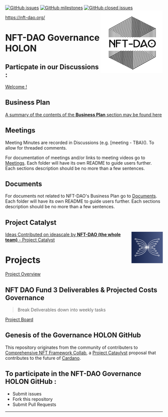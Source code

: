 [![GitHub issues](https://img.shields.io/github/issues/NFT-DAO/Governance-HOLON?style=flat-square)](https://github.com/NFT-DAO/Governance-HOLON/issues)
[![GitHub milestones](https://img.shields.io/github/milestones/open/NFT-DAO/Governance-HOLON?style=flat-square)](https://github.com/NFT-DAO/Governance-HOLON/milestones)
[![GitHub closed issues](https://img.shields.io/github/issues-closed-raw/NFT-DAO/Governance-HOLON?style=flat-square)](https://github.com/NFT-DAO/Governance-HOLON/issues?q=is%3Aissue+is%3Aclosed)
<img src="Business-Plan/14-Our-Appendix/Graphics/Transparent_Logo_Small_On_White.png" align="right" width="200">

https://nft-dao.org/

# NFT-DAO Governance HOLON

## Particpate in our Discussions :
[Welcome !](https://github.com/NFT-DAO/Governance-HOLON/discussions/50)

## Business Plan
[A summary of the contents of the **Business Plan** section may be found here](Business-Plan/Summary.md)

## Meetings
Meeting Minutes are recorded in Discussions (e.g. [meeting - TBA)(). To allow for threaded comments.

For documentation of meetings and/or links to meeting videos go to [Meetings](/Meetings). Each folder will have its own README to guide users further. Each sections description should be no more than a few sentences.

## Documents
For documents not related to NFT-DAO's Business Plan go to [Documents](/Documents/). Each folder will have its own README to guide users further. Each sections description should be no more than a few sentences.

## Project Catalyst
<img src="Business-Plan/14-Our-Appendix/Graphics/ideascale.png" align="right" width="100">

[Ideas Contributed on ideascale by **NFT-DAO (the whole team)** - Project Catalyst](https://cardano.ideascale.com/a/pmd/3071109-48088?)  

# Projects
[Project Overview](https://github.com/NFT-DAO/Governance-HOLON/projects) 

## NFT DAO Fund 3 Deliverables & Projected Costs Governance
> Break Deliverables down into weekly tasks

[Project Board](https://github.com/NFT-DAO/Governance-HOLON/projects/2)

## Genesis of the Governance HOLON GitHub
This repository originates from the community of contributers to [Comprehensive NFT Framework Collab](https://cardano.ideascale.com/a/dtd/Comprehensive-NFT-Framework-Collab/334521-48088), a [Project Cataylyst](https://cardano.ideascale.com/) proposal that contributes to the future of [Cardano](https://cardano.org/).

## To participate in the NFT-DAO Governance HOLON GitHub :
* Submit issues
* Fork this repository
* Submit Pull Requests



-----------------------------


